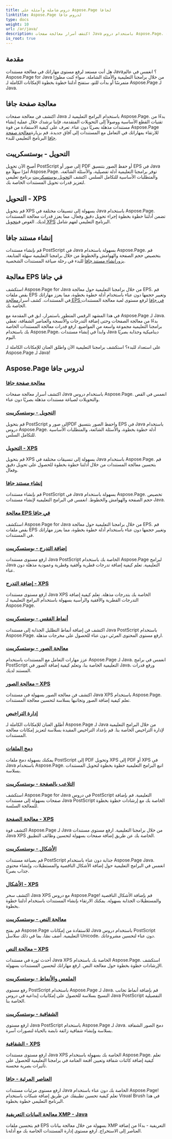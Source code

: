 ```yaml
---
title: دروس شاملة وأمثلة على Aspose.Page لجافا
linktitle: Aspose.Page لدروس جافا
type: docs
weight: 10
url: /ar/java/
description: اكتشف أسرار معالجة صفحات Java باستخدام دروس Aspose.Page. انغمس في عمليات القطع والتحويلات والمزيد للحصول على مستندات مذهلة بصريًا دون عناء.
is_root: true
---
```

## مقدمة

هل أنت مستعد لرفع مستوى مهاراتك في معالجة مستندات Java؟ انغمس في عالم Aspose.Page for Java من خلال برامجنا التعليمية والأمثلة الشاملة. سواء كنت مطورًا متمرسًا أو بدأت للتو، ستفتح أدلتنا خطوة بخطوة الإمكانات الكاملة لـ Aspose.Page لـ Java.

## معالجة صفحة جافا
 اكتشف فن معالجة صفحات Java باستخدام البرامج التعليمية لـ Aspose.Page. بدءًا من تقنيات القطع الأساسية ووصولاً إلى التحويلات المتقدمة، فإننا نرشدك خلال عملية إنشاء مستندات مذهلة بصريًا دون عناء. تعرف على كيفية الاستفادة من قوة Aspose.Page للارتقاء بمهاراتك في التعامل مع المستندات إلى آفاق جديدة. قم بزيارة[معالجة صفحة جافا](./page-manipulation/) البرنامج التعليمي للبدء.

## التحويل - بوستسكريبت
 أصبح الآن تحويل PostScript إلى صور أو PDF أو حفظ الصور بتنسيق EPS في Java أمرًا سهلاً مع Aspose.Page. توفر برامجنا التعليمية أدلة تفصيلية، والأسئلة الشائعة، والمتطلبات الأساسية للتكامل السلس. اكتشف ال[تحويل بوستسكريبت](./postscript-conversion/) برنامج تعليمي لتعزيز قدرات تحويل المستندات الخاصة بك.

## التحويل - XPS
قم بتحويل XPS بسهولة إلى تنسيقات مختلفة في Java باستخدام Aspose.Page. تضمن أدلتنا خطوة بخطوة إجراء تحويل دقيق وفعال، مما يعزز قدرات معالجة المستندات لديك. الغوص في[تحويل XPS](./xps-conversion/) البرنامج التعليمي لفهم شامل.

## إنشاء مستند جافا
 قم بإنشاء مستندات PostScript في Java بسهولة باستخدام Aspose.Page. قم بتخصيص حجم الصفحة والهوامش والخطوط من خلال برامجنا التعليمية سهلة المتابعة. يزور[إنشاء مستند جافا](./document-creation/) للبدء في رحلة صياغة المستندات الشخصية.

## معالجة EPS في جافا
 استكشف Aspose.Page for Java من خلال برامجنا التعليمية حول معالجة EPS. قم بقص ملفات EPS وتغيير حجمها دون عناء باستخدام أدلة خطوة بخطوة، مما يعزز مهاراتك في المستندات. كشف أسرار[معالجة EPS في جافا](./manipulation-eps/) لرفع مستوى لعبة معالجة المستندات الخاصة بك.

في هذا المشهد الرقمي المتطور باستمرار، ابق في المقدمة مع Aspose.Page لـ Java. بدءًا من معالجة الصفحات وحتى إضافة التدرجات والأنسجة والعناصر الشفافة، تغطي برامجنا التعليمية مجموعة واسعة من المواضيع. ارفع قدرات معالجة المستندات الخاصة بك باستخدام Aspose.Page، وابدأ في إنشاء مستندات Java ديناميكية وجذابة بصريًا اليوم.

على استعداد للبدء؟ استكشف برامجنا التعليمية الآن واطلق العنان للإمكانات الكاملة لـ Aspose.Page لـ Java!
## Aspose.Page لدروس جافا
### [معالجة صفحة جافا](./page-manipulation/)
اكتشف أسرار معالجة صفحات Java باستخدام دروس Aspose.Page. انغمس في القص والتحويلات لصياغة مستندات مذهلة بصريًا دون عناء.
### [التحويل - بوستسكريبت](./postscript-conversion/)
قم بتحويل PostScript إلى صور وPDF واحفظ الصور بتنسيق EPS في Java باستخدام دروس Aspose.Page. أدلة خطوة بخطوة، والأسئلة الشائعة، والمتطلبات الأساسية للتكامل السلس.
### [التحويل - XPS](./xps-conversion/)
قم بتحويل XPS بسهولة إلى تنسيقات مختلفة في Java باستخدام Aspose.Page. قم بتحسين معالجة المستندات من خلال أدلتنا خطوة بخطوة للحصول على تحويل دقيق وفعال.
### [إنشاء مستند جافا](./document-creation/)
قم بإنشاء مستندات PostScript في Java بسهولة باستخدام Aspose.Page. تخصيص حجم الصفحة والهوامش والخطوط. انغمس في البرامج التعليمية لإنشاء مستندات Java. 
### [معالجة EPS في جافا](./manipulation-eps/)
استكشف Aspose.Page for Java من خلال برامجنا التعليمية حول معالجة EPS. قم بقص ملفات EPS وتغيير حجمها دون عناء باستخدام أدلة خطوة بخطوة، مما يعزز مهاراتك في المستندات.
### [إضافة التدرج - بوستسكريبت](./postscript-gradient-addition/)
ارفع مستوى مستندات Java PostScript الخاصة بك باستخدام Aspose.Page لبرامج Java التعليمية. تعلم كيفية إضافة تدرجات قطرية وأفقية وقطرية وعمودية مذهلة دون عناء.
### [إضافة التدرج - XPS](./xps-gradient-addition/)
ارفع مستوى مستندات Java XPS الخاصة بك بتدرجات مذهلة. تعلم كيفية إضافة التدرجات القطرية والأفقية والرأسية بسهولة باستخدام البرامج التعليمية لـ Aspose.Page.
### [أنماط الفقس - بوستسكريبت](./postscript-hatch-patterns/)
اكتشف فن إضافة أنماط التظليل الجذابة إلى مستندات Java PostScript باستخدام Aspose.Page. ارفع مستوى المحتوى المرئي دون عناء للحصول على مخرجات مذهلة.
### [معالجة الصور - بوستسكريبت](./postscript-image-manipulation/)
عزز مهارات التعامل مع المستندات باستخدام Aspose.Page لـ Java. انغمس في برامج PostScript التعليمية الخاصة بنا، وتعلم كيفية إضافة الصور في Java، ورفع قدرات المستند لديك.
### [معالجة الصور – XPS](./xps-image-manipulation/)
اكتشف فن معالجة الصور بسهولة في مستندات Java XPS باستخدام Aspose.Page. تعلم كيفية إضافة الصور وتجانبها بسلاسة لتحسين معالجة المستندات.
### [إدارة التراخيص](./license-management/)
أطلق العنان للإمكانات الكاملة لـ Aspose.Page لـ Java من خلال البرامج التعليمية لإدارة التراخيص الخاصة بنا. قم بإعداد التراخيص المقيدة بسلاسة لتعزيز إمكانات معالجة المستندات.
### [دمج الملفات](./file-merging/)
يمكنك بسهولة دمج ملفات PostScript إلى PDF وتحويل XPS إلى PDF أو XPS في Java باستخدام Aspose.Page. اتبع البرامج التعليمية خطوة بخطوة لتحويل المستندات بسلاسة.
### [التلاعب بالصفحة - بوستسكريبت](./postscript-page-manipulation/)
استكشف Aspose.Page for Java في دروس PostScript التعليمية. قم بإضافة صفحات بسهولة إلى مستندات Java PostScript الخاصة بك مع إرشادات خطوة بخطوة للمعالجة السلسة.
### [معالجة الصفحة - XPS](./xps-page-manipulation/)
اكتشف قوة Aspose.Page لـ Java من خلال برامجنا التعليمية. ارفع مستوى مستندات Java XPS الخاصة بك عن طريق إضافة صفحات بسهولة لتحسين وظائف التطبيق.
### [الأشكال - بوستسكريبت](./postscript-shapes/)
قم بصياغة مستندات PostScript جذابة دون عناء باستخدام Aspose.Page Java. انغمس في البرامج التعليمية حول إضافة الأشكال الناقصية والمستطيلات، وإنشاء محتوى جذاب بصريًا.
### [الأشكال - XPS](./xps-shapes/)
اكتشف سحر Java XPS مع دروس Aspose.Page! قم بإضافة الأشكال الناقصية والمستطيلات الجذابة بسهولة. يمكنك الارتقاء بإنشاء المستندات باستخدام أدلتنا خطوة بخطوة.
### [معالجة النص - بوستسكريبت](./postscript-text-manipulation/)
قم بفتح Aspose.Page للاستفادة من إمكانات Java باستخدام دروس PostScript التعليمية. أضف نصًا، بما في ذلك سلاسل Unicode، دون عناء لتحسين مشروعاتك.
### [معالجة النص – XPS](./xps-text-manipulation/)
أحدث ثورة في مستندات Java XPS الخاصة بك باستخدام Aspose.Page. استكشف الإرشادات خطوة بخطوة حول معالجة النص. ارفع مهاراتك لتحسين المستندات بسهولة.
### [الملمس والأنماط - بوستسكريبت](./postscript-texture-patterns/)
رفع مستوى PostScript باستخدام Aspose.Page لـ Java. قم بإضافة أنماط تجانب النسيج بسلاسة للحصول على إمكانيات إبداعية في دروس Java PostScript التفصيلية الخاصة بنا.
### [الشفافية - بوستسكريبت](./postscript-transparency/)
ارفع مستوى Java PostScript باستخدام Aspose.Page لـ Java. دمج الصور الشفافة بسلاسة وإنشاء شفافية زائفة نابضة بالحياة لتصورات آسرة.
### [الشفافية - XPS](./xps-transparency/)
ارفع مستوى مستندات Java XPS الخاصة بك بسهولة باستخدام Aspose.Page. تعلم كيفية إضافة كائنات شفافة وتعيين أقنعة العتامة في برامجنا التعليمية للحصول على تأثيرات بصرية محسنة.
### [العناصر المرئية - جافا](./visual-elements/)
ارفع مستوى مرئيات مستندات Java الخاصة بك دون عناء باستخدام Aspose.Page! تعلم كيفية تحسين تطبيقك عن طريق إضافة شبكات باستخدام Visual Brush في هذا البرنامج التعليمي خطوة بخطوة.
### [معالجة البيانات التعريفية XMP - Java](./xmp-metadata-manipulation/)
قم بتحسين ملفات EPS بسهولة من خلال معالجة بيانات XMP التعريفية - بدءًا من إضافة العناصر إلى الاستخراج. ارفع مستوى إدارة المستندات الخاصة بك مع أدلةنا.